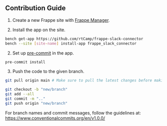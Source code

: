 ## Contribution Guide

1. Create a new Frappe site with [Frappe Manager](https://github.com/rtCamp/frappe-manager).

2. Install the app on the site.

```bash
bench get-app https://github.com/rtCamp/frappe-slack-connector
bench --site [site-name] install-app frappe_slack_connector
```

2. Set up [pre-commit](https://pre-commit.com/) in the app.

```bash
pre-commit install
```

3. Push the code to the given branch.

```bash
git pull origin main # Make sure to pull the latest changes before making the PR

git checkout -b "new/branch"
git add --all
git commit -m ".."
git push origin "new/branch"
```

For branch names and commit messages, follow the guidelines at: https://www.conventionalcommits.org/en/v1.0.0/
